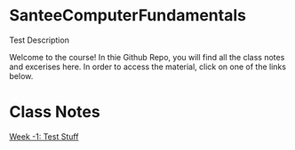 # SanteeComputerFundamentals
Test Description

Welcome to the course! In thie Github Repo, you will find all the class notes and excerises here. In order to access the material, click on one of the links below.

<h1>Class Notes</h1>

[Week -1: Test Stuff](https://github.com/bvi1994/SanteeComputerFundamentals/blob/master/Week-1.md)
